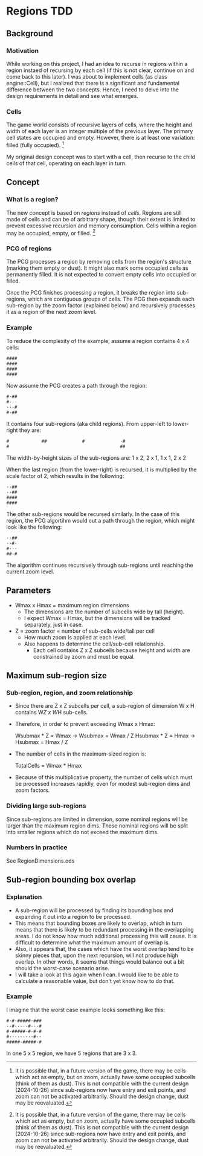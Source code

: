 Regions TDD
===========

Background
----------

### Motivation

While working on this project, I had an idea to recurse in regions within a region instaed of recursing by each cell (if this is not clear, continue on and come back to this later). I was about to implement cells (as class engine::Cell), but I realized that there is a significant and fundamental difference between the two concepts. Hence, I need to delve into the design requirements in detail and see what emerges.

### Cells

The game world consists of recursive layers of cells, where the height and width of each layer is an integer multiple of the previous layer. The primary cell states are occupied and empty. However, there is at least one variation: filled (fully occupied). [^dust]

My original design concept was to start with a cell, then recurse to the child cells of that cell, operating on each layer in turn.

Concept
-------

### What is a region?

The new concept is based on *regions* instead of *cells*. Regions are still made of cells and can be of arbitrary shape, though their extent is limited to prevent excessive recursion and memory consumption. Cells within a region may be occupied, empty, or filled. [^dust]

### PCG of regions

The PCG processes a region by removing cells from the region's structure (marking them empty or dust). It might also mark some occupied cells as permanently filled. It is not expected to convert empty cells into occupied or filled.

Once the PCG finishes processing a region, it breaks the region into sub-regions, which are contiguous groups of cells. The PCG then expands each sub-region by the zoom factor (explained below) and recursively processes it as a region of the next zoom level.

### Example

To reduce the complexity of the example, assume a region contains 4 x 4 cells:

```
####
####
####
####
```

Now assume the PCG creates a path through the region:

```
#·##
#··· 
···#
#·##
```

It contains four sub-regions (aka child regions). From upper-left to lower-right they are:

```
#            ##             #             ·#
#                                         ##
```

The width-by-height sizes of the sub-regions are: 1 x 2, 2 x 1, 1 x 1, 2 x 2

When the last region (from the lower-right) is recursed, it is multiplied by the scale factor of 2, which results in the following:

```
··##
··##
####
####
```

The other sub-regions would be recursed similarly. In the case of this region, the PCG algortihm would cut a path through the region, which might look like the following:

```
··##
··#·
#···
##·#
```

The algorithm continues recursively through sub-regions until reaching the current zoom level.

Parameters
----------

- Wmax x Hmax = maximum region dimensions
    - The dimensions are the number of subcells wide by tall (height).
    - I expect Wmax = Hmax, but the dimensions will be tracked separately, just in case.
- Z = zoom factor = number of sub-cells wide/tall per cell
    - How much zoom is applied at each level.
    - Also happens to determine the cell/sub-cell relationship.
        - Each cell contains Z x Z subcells because height and width are constrained by zoom and must be equal.

Maximum sub-region size
-----------------------

### Sub-region, region, and zoom relationship

- Since there are Z x Z subcells per cell, a sub-region of dimension W x H contains W*Z x W*H sub-cells.
- Therefore, in order to prevent exceeding Wmax x Hmax:

    Wsubmax * Z = Wmax  ->  Wsubmax = Wmax / Z
    Hsubmax * Z = Hmax  ->  Hsubmax = Hmax / Z

- The number of cells in the maximum-sized region is:

    TotalCells = Wmax * Hmax

- Because of this multiplicative property, the number of cells which must be processed increases rapidly, even for modest sub-region dims and zoom factors.

### Dividing large sub-regions

Since sub-regions are limited in dimension, some nominal regions will be larger than the maximum region dims. These nominal regions will be split into smaller regions which do not exceed the maximum dims.

### Numbers in practice

See RegionDimensions.ods

Sub-region bounding box overlap
-------------------------------

### Explanation

- A sub-region will be processed by finding its bounding box and expanding it out into a region to be processed.
- This means that bounding boxes are likely to overlap, which in turn means that there is likely to be redundant processing in the overlapping areas. I do not know how much additional processing this will cause. It is difficult to determine what the maximum amount of overlap is.
- Also, it appears that, the cases which have the worst overlap tend to be skinny pieces that, upon the next recursion, will not produce high overlap. In other words, it seems that things would balance out a bit should the worst-case scenario arise.
- I will take a look at this again when I can. I would like to be able to calculate a reasonable value, but don't yet know how to do that.

### Example

I imagine that the worst case example looks something like this:

```
#·#·#####·###
··#·····#···#
#·#####·#·#·#
#·········#··
#####·#####·#
```

In one 5 x 5 region, we have 5 regions that are 3 x 3.

[^dust]: It is possible that, in a future version of the game, there may be cells which act as empty, but on zoom, actually have some occupied subcells (think of them as dust). This is not compatible with the current design (2024-10-26) since sub-regions now have entry and exit points, and zoom can not be activated arbitrarily. Should the design change, dust may be reevaluated.
